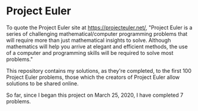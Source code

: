 # Project Euler

To quote the Project Euler site at https://projecteuler.net/, "Project Euler is a series of challenging mathematical/computer programming problems that will require more than just mathematical insights to solve. Although mathematics will help you arrive at elegant and efficient methods, the use of a computer and programming skills will be required to solve most problems."

This repository contains my solutions, as they're completed, to the first 100 Project Euler problems, those which the creators of Project Euler allow solutions to be shared online.

So far, since I began this project on March 25, 2020, I have completed 7 problems.
